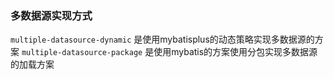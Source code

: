 ### 多数据源实现方式
`multiple-datasource-dynamic` 是使用mybatisplus的动态策略实现多数据源的方案
`multiple-datasource-package` 是使用mybatis的方案使用分包实现多数据源的加载方案

